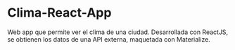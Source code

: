 # Clima-React-App
Web app que permite ver el clima de una ciudad. Desarrollada con ReactJS, se obtienen los datos de una API externa, maquetada con Materialize.

